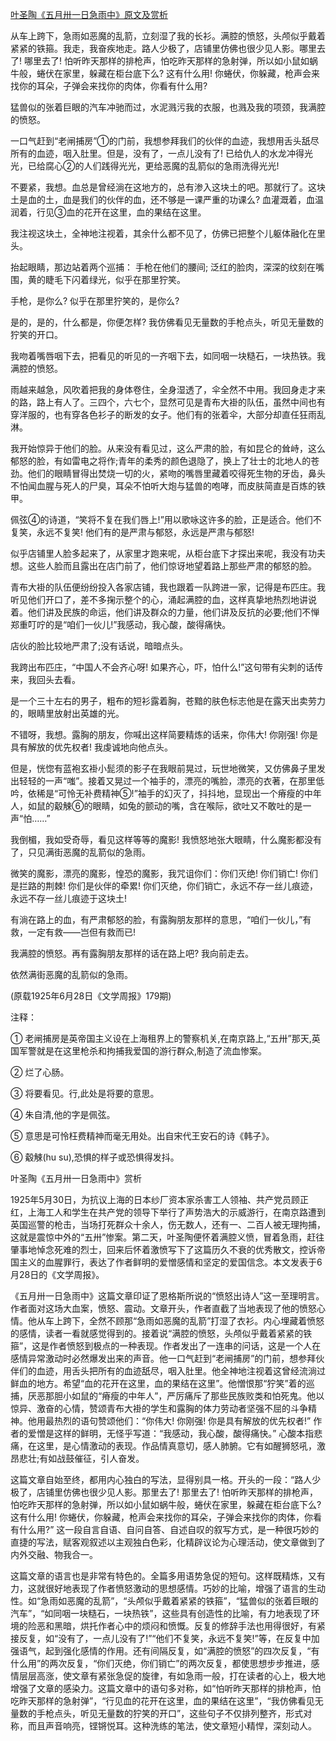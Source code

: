 [叶圣陶《五月卅一日急雨中》原文及赏析](https://www.vrrw.net/wx/9197.html)

从车上跨下，急雨如恶魔的乱箭，立刻湿了我的长衫。满腔的愤怒，头颅似乎戴着紧紧的铁箍。我走，我奋疾地走。路人少极了，店铺里仿佛也很少见人影。哪里去了! 哪里去了! 怕听昨天那样的排枪声，怕吃昨天那样的急射弹，所以如小鼠如蜗牛般，蜷伏在家里，躲藏在柜台底下么? 这有什么用! 你蜷伏，你躲藏，枪声会来找你的耳朵，子弹会来找你的肉体，你看有什么用?

猛兽似的张着巨眼的汽车冲驰而过，水泥溅污我的衣服，也溅及我的项颈，我满腔的愤怒。

一口气赶到“老闸捕房”①的门前，我想参拜我们的伙伴的血迹，我想用舌头舐尽所有的血迹，咽入肚里。但是，没有了，一点儿没有了! 已给仇人的水龙冲得光光，已给腐心②的人们践得光光，更给恶魔的乱箭似的急雨洗得光光!

不要紧，我想。血总是曾经淌在这地方的，总有渗入这块土的吧。那就行了。这块土是血的土，血是我们的伙伴的血，还不够是一课严重的功课么? 血灌溉着，血温润着，行见③血的花开在这里，血的果结在这里。

我注视这块土，全神地注视着，其余什么都不见了，仿佛已把整个儿躯体融化在里头。



抬起眼睛，那边站着两个巡捕： 手枪在他们的腰间; 泛红的脸肉，深深的纹刻在嘴围，黄的睫毛下闪着绿光，似乎在那里狞笑。

手枪，是你么? 似乎在那里狞笑的，是你么?

是的，是的，什么都是，你便怎样? 我仿佛看见无量数的手枪点头，听见无量数的狞笑的开口。

我吻着嘴唇咽下去，把看见的听见的一齐咽下去，如同咽一块糙石，一块热铁。我满腔的愤怒。

雨越来越急，风吹着把我的身体卷住，全身湿透了，伞全然不中用。我回身走才来的路，路上有人了。三四个，六七个，显然可见是青布大褂的队伍，虽然中间也有穿洋服的，也有穿各色衫子的断发的女子。他们有的张着伞，大部分却直任狂雨乱淋。

我开始惊异于他们的脸。从来没有看见过，这么严肃的脸，有如昆仑的耸峙，这么郁怒的脸，有如雷电之将作;青年的柔秀的颜色退隐了，换上了壮士的北地人的苍劲。他们的眼睛冒得出焚烧一切的火，紧吻的嘴唇里藏着咬得死生物的牙齿，鼻头不怕闻血腥与死人的尸臭，耳朵不怕听大炮与猛兽的咆哮，而皮肤简直是百炼的铁甲。

佩弦④的诗道，“笑将不复在我们唇上!”用以歌咏这许多的脸，正是适合。他们不复笑，永远不复笑! 他们有的是严肃与郁怒，永远是严肃与郁怒!

似乎店铺里人脸多起来了，从家里才跑来呢，从柜台底下才探出来呢，我没有功夫想。这些人脸而且露出在店门前了，他们惊讶地望着路上那些严肃的郁怒的脸。

青布大褂的队伍便纷纷投入各家店铺，我也跟着一队跨进一家，记得是布匹庄。我听见他们开口了，差不多掬示整个的心，涌起满腔的血，这样真挚地热烈地讲说着。他们讲及民族的命运，他们讲及群众的力量，他们讲及反抗的必要;他们不惮郑重叮咛的是“咱们一伙儿!”我感动，我心酸，酸得痛快。

店伙的脸比较地严肃了;没有话说，暗暗点头。

我跨出布匹庄，“中国人不会齐心呀! 如果齐心，吓，怕什么!”这句带有尖刺的话传来，我回头去看。

是一个三十左右的男子，粗布的短衫露着胸，苍黯的肤色标志他是在露天出卖劳力的，眼睛里放射出英雄的光。

不错呀，我想。露胸的朋友，你喊出这样简要精炼的话来，你伟大! 你刚强! 你是具有解放的优先权者! 我虔诚地向他点头。

但是，恍惚有蓝袍玄褂小髭须的影子在我眼前晃过，玩世地微笑，又仿佛鼻子里发出轻轻的一声“嗤”。接着又晃过一个袖手的，漂亮的嘴脸，漂亮的衣著，在那里低吟，依稀是“可怜无补费精神⑤!”袖手的幻灭了，抖抖地，显现出一个瘠瘦的中年人，如鼠的觳觫⑥的眼睛，如兔的颤动的嘴，含在喉际，欲吐又不敢吐的是一声“怕……”

我倒楣，我如受奇辱，看见这样等等的魔影! 我愤怒地张大眼睛，什么魔影都没有了，只见满街恶魔的乱箭似的急雨。

微笑的魔影，漂亮的魔影，惶恐的魔影，我咒诅你们：你们灭绝! 你们销亡! 你们是拦路的荆棘! 你们是伙伴的牵累! 你们灭绝，你们销亡，永远不存一丝儿痕迹，永远不存一丝儿痕迹于这块土!

有淌在路上的血，有严肃郁怒的脸，有露胸朋友那样的意思，“咱们一伙儿，”有救，一定有救——岂但有救而已!

我满腔的愤怒。再有露胸朋友那样的话在路上吧? 我向前走去。

依然满街恶魔的乱箭似的急雨。

(原载1925年6月28日《文学周报》179期)

注释：

① 老闸捕房是英帝国主义设在上海租界上的警察机关,在南京路上,“五卅”那天,英国军警就是在这里枪杀和拘捕我爱国的游行群众,制造了流血惨案。

② 烂了心肠。

③ 将要看见。行,此处是将要的意思。

④ 朱自清,他的字是佩弦。

⑤ 意思是可怜枉费精神而毫无用处。出自宋代王安石的诗《韩子》。

⑥ 觳觫(hu su),恐惧的样子或恐惧得发抖。

叶圣陶《五月卅一日急雨中》赏析

1925年5月30日，为抗议上海的日本纱厂资本家杀害工人领袖、共产党员顾正红，上海工人和学生在共产党的领导下举行了声势浩大的示威游行，在南京路遭到英国巡警的枪击，当场打死群众十余人，伤无数人，还有一、二百人被无理拘捕，这就是震惊中外的“五卅”惨案。第二天，叶圣陶便怀着满腔义愤，冒着急雨，赶往肇事地悼念死难的烈士，回来后怀着激愤写下了这篇历久不衰的优秀散文，控诉帝国主义的血腥罪行，表达了作者鲜明的爱憎感情和坚定的爱国信念。本文发表于6月28日的《文学周报》。

《五月卅一日急雨中》这篇文章印证了恩格斯所说的“愤怒出诗人”这一至理明言。作者面对这场大血案，愤怒、震动。文章开头，作者直截了当地表现了他的愤怒心情。他从车上跨下，全然不顾那“急雨如恶魔的乱箭”打湿了衣衫。内心埋藏着愤怒的感情，读者一看就感觉得到的。接着说“满腔的愤怒，头颅似乎戴着紧紧的铁箍”，这是作者愤怒到极点的一种表现。作者发出了一连串的问话，这是一个人在感情异常激动时必然爆发出来的声音。他一口气赶到“老闸捕房”的门前，想参拜伙伴们的血迹，用舌头把所有的血迹舐尽，咽入肚里。他全神地注视着这曾经流淌过鲜血的地方。希望“血的花开在这里，血的果结在这里”。他憎恨那“狞笑”着的巡捕，厌恶那胆小如鼠的“瘠瘦的中年人”，严厉痛斥了那些民族败类和怕死鬼。他以惊异、激奋的心情，赞颂青布大褂的学生和露胸的体力劳动者坚强不屈的斗争精神。他用最热烈的语句赞颂他们：“你伟大! 你刚强! 你是具有解放的优先权者!” 作者的爱憎是这样的鲜明，无怪乎写道：“我感动，我心酸，酸得痛快。” 心酸本指悲痛，在这里，是心情激动的表现。作品情真意切，感人肺腑。它有如醒狮怒吼，激昂悲壮;有如战鼓催征，引人奋发。

这篇文章自始至终，都用内心独白的写法，显得别具一格。开头的一段：“路人少极了，店铺里仿佛也很少见人影。那里去了! 那里去了! 怕听昨天那样的排枪声，怕吃昨天那样的急射弹，所以如小鼠如蜗牛般，蜷伏在家里，躲藏在柜台底下么? 这有什么用! 你蜷伏，你躲藏，枪声会来找你的耳朵，子弹会来找你的肉体，你看有什么用?” 这一段自言自语、自问自答、自述自叹的叙写方式，是一种很巧妙的直捷的写法，赋客观叙述以主观独白色彩，化精辟议论为心理活动，使文章做到了内外交融、物我合一。

这篇文章的语言也是非常有特色的。全篇多用语势急促的短句。这样既精炼，又有力，这就很好地表现了作者愤怒激动的思想感情。巧妙的比喻，增强了语言的生动性。如“急雨如恶魔的乱箭”，“头颅似乎戴着紧紧的铁箍”，“猛兽似的张着巨眼的汽车”，“如同咽一块糙石，一块热铁”，这些具有创造性的比喻，有力地表现了环境的险恶和黑暗，烘托作者心中的烦闷和愤慨。反复的修辞手法也用得很好，有紧接反复，如“没有了，一点儿没有了!”“他们不复笑，永远不复笑!”等，在反复中加强语气，起到强化感情的作用。还有间隔反复，如“满腔的愤怒”的四次反复，“有什么用”的两次反复，“你们灭绝，你们销亡”的两次反复，都使思想步步推进，感情层层高涨，使文章有紧张急促的旋律，有如急雨一般，打在读者的心上，极大地增强了文章的感染力。这篇文章中的语句多对称，如“怕听昨天那样的排枪声，怕吃昨天那样的急射弹”，“行见血的花开在这里，血的果结在这里”，“我仿佛看见无量数的手枪点头，听见无量数的狞笑的开口”，这些句子不仅排列整齐，形式对称，而且声音响亮，铿锵悦耳。这种洗练的笔法，使文章短小精悍，深刻动人。

